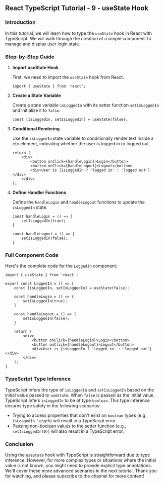 ## React TypeScript Tutorial - 9 - useState Hook

### Introduction

In this tutorial, we will learn how to type the `useState` hook in React with TypeScript. We will walk through the creation of a simple component to manage and display user login state.

### Step-by-Step Guide

1. **Import useState Hook**

   First, we need to import the `useState` hook from React.

   ```tsx
   import { useState } from 'react';
   ```

2. **Create a State Variable**

   Create a state variable `isLoggedIn` with its setter function `setIsLoggedIn` and initialize it to `false`.

   ```tsx
   const [isLoggedIn, setIsLoggedIn] = useState(false);
   ```

3. **Conditional Rendering**

   Use the `isLoggedIn` state variable to conditionally render text inside a `div` element, indicating whether the user is logged in or logged out.

   ```tsx
   return (
       <div>
           <button onClick={handleLogin}>Login</button>
           <button onClick={handleLogout}>Logout</button>
           <div>User is {isLoggedIn ? 'logged in' : 'logged out'}</div>
       </div>
   );
   ```

4. **Define Handler Functions**

   Define the `handleLogin` and `handleLogout` functions to update the `isLoggedIn` state.

   ```tsx
   const handleLogin = () => {
       setIsLoggedIn(true);
   }

   const handleLogout = () => {
       setIsLoggedIn(false);
   }
   ```

### Full Component Code

Here's the complete code for the `LoggedIn` component:

```tsx
import { useState } from 'react';

export const LoggedIn = () => {
    const [isLoggedIn, setIsLoggedIn] = useState(false);

    const handleLogin = () => {
        setIsLoggedIn(true);
    }

    const handleLogout = () => {
        setIsLoggedIn(false);
    }

    return (
        <div>
            <button onClick={handleLogin}>Login</button>
            <button onClick={handleLogout}>Logout</button>
            <div>User is {isLoggedIn ? 'logged in' : 'logged out'}</div>
        </div>
    );
}
```

### TypeScript Type Inference

TypeScript infers the type of `isLoggedIn` and `setIsLoggedIn` based on the initial value passed to `useState`. When `false` is passed as the initial value, TypeScript infers `isLoggedIn` to be of type `boolean`. This type inference ensures type safety in the following scenarios:

- Trying to access properties that don't exist on `boolean` types (e.g., `isLoggedIn.length`) will result in a TypeScript error.
- Passing non-boolean values to the setter function (e.g., `setIsLoggedIn(0)`) will also result in a TypeScript error.

### Conclusion

Using the `useState` hook with TypeScript is straightforward due to type inference. However, for more complex types or situations where the initial value is not known, you might need to provide explicit type annotations. We'll cover these more advanced scenarios in the next tutorial. Thank you for watching, and please subscribe to the channel for more content!